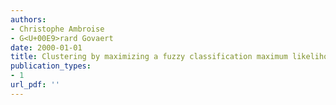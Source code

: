 ```yaml
---
authors: 
- Christophe Ambroise
- G<U+00E9>rard Govaert
date: 2000-01-01
title: Clustering by maximizing a fuzzy classification maximum likelihood criterion
publication_types:
- 1
url_pdf: ''
---
```

